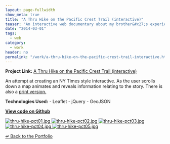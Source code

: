 ```yaml
---
layout: page-fullwidth
show_meta: true
title: "A Thru Hike on the Pacific Crest Trail (interactive)"
teaser: "An interactive web documentary about my brother&#x27;s experience thru-hiking the PCT."
date: "2014-03-01"
tags:
  - web 
category:
  - work
header: no
permalink: "/work/a-thru-hike-on-the-pacific-crest-trail-interactive.html"
---
```


<strong>Project Link:</strong> <a href="http://clhenrick.github.io/Major-Studio-Two/map-story/html/" target="_blank">A Thru Hike on the Pacific Crest Trail (interactive)</a>

An attempt at creating an NY Times style interactive. As the user scrolls down a map animates and reveals information relating to the story. There is also a [print version.]({{site.url}}{{site.baseurl}}/work/a-thru-hike-on-the-pacific-crest-trail-print-map.html)

<strong>Technologies Used:</strong>  - Leaflet  - jQuery  - GeoJSON 

<strong><a href="https://github.com/clhenrick/Major-Studio-Two/tree/master/map-story/html" target="_blank">View code on Github</a></strong>

  <a href="{{site.url}}{{site.baseurl}}/images/thru-hike-pct01.jpg" target="_blank">
    <img class="portfolio" src="{{site.url}}{{site.baseurl}}/images/thru-hike-pct01.jpg" alt="thru-hike-pct01.jpg">
  </a>

  <a href="{{site.url}}{{site.baseurl}}/images/thru-hike-pct02.jpg" target="_blank">
    <img class="portfolio" src="{{site.url}}{{site.baseurl}}/images/thru-hike-pct02.jpg" alt="thru-hike-pct02.jpg">
  </a>

  <a href="{{site.url}}{{site.baseurl}}/images/thru-hike-pct03.jpg" target="_blank">
    <img class="portfolio" src="{{site.url}}{{site.baseurl}}/images/thru-hike-pct03.jpg" alt="thru-hike-pct03.jpg">
  </a>

  <a href="{{site.url}}{{site.baseurl}}/images/thru-hike-pct04.jpg" target="_blank">
    <img class="portfolio" src="{{site.url}}{{site.baseurl}}/images/thru-hike-pct04.jpg" alt="thru-hike-pct04.jpg">
  </a>

  <a href="{{site.url}}{{site.baseurl}}/images/thru-hike-pct05.jpg" target="_blank">
    <img class="portfolio" src="{{site.url}}{{site.baseurl}}/images/thru-hike-pct05.jpg" alt="thru-hike-pct05.jpg">
  </a>



[<span class="back-arrow">&#8619;</span> Back to the Portfolio](/work/)